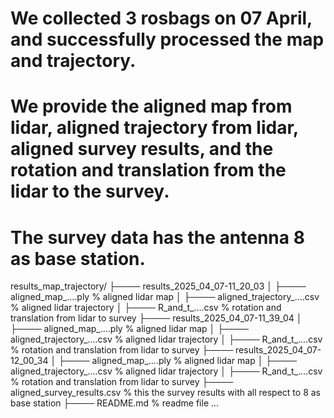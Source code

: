 # We collected 3 rosbags on 07 April, and successfully processed the map and trajectory.

# We provide the aligned map from lidar, aligned trajectory from lidar, aligned survey results, and the rotation and translation from the lidar to the survey.

# The survey data has the antenna 8 as base station.


results_map_trajectory/
├──── results_2025_04_07-11_20_03
│   ├──── aligned_map_....ply                          % aligned lidar map
│   ├──── aligned_trajectory_....csv                   % aligned lidar trajectory
│   ├──── R_and_t_....csv                              % rotation and translation from lidar to survey
├──── results_2025_04_07-11_39_04
│   ├──── aligned_map_....ply                          % aligned lidar map
│   ├──── aligned_trajectory_....csv                   % aligned lidar trajectory
│   ├──── R_and_t_....csv                              % rotation and translation from lidar to survey
├──── results_2025_04_07-12_00_34
│   ├──── aligned_map_....ply                          % aligned lidar map
│   ├──── aligned_trajectory_....csv                   % aligned lidar trajectory
│   ├──── R_and_t_....csv                              % rotation and translation from lidar to survey
├──── aligned_survey_results.csv                       % this the survey results with all respect to 8 as base station
├──── README.md                                        % readme file
...
